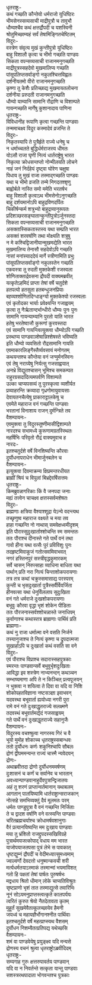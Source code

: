 धृतराष्ट्रः-  
कथं गच्छति कौन्तेयो धर्मराजो युधिष्ठिरः  
भीमसेनस्सव्यसाची माद्रीपुत्रौ च तावुभौ  
धौम्यश्चैव कथं क्षत्तर्द्रौपदी च यशस्विनी  
श्रोतुमिच्छाम्यहं सर्वं तेषामिङ्गितचेष्टितम्  
विदुरः-  
वस्त्रेण संवृत्य मुखं कुन्तीपुत्रो युधिष्ठिरः  
बाहू विशालौ कृत्वा च भीमो गच्छति पाण्डवः  
सिकता वपन्सव्यसाची राजानमनुगच्छति  
माद्रीपुत्रस्सहदेवो मुखमालिप्य गच्छति  
पांसूपलिप्तसर्वाङ्गो नकुलश्चित्तविह्वलः  
दर्शनीयतमो वीरो राजानमनुगच्छति  
कृष्णा तु केशैः प्रतिच्छाद्य मुखमायतलोचना  
दर्शनीया प्ररुदती राजानमनुगच्छति  
धौम्यो याम्यानि सामानि रौद्राणि च विशाम्पते  
गायन्गच्छति मार्गेषु कुशानादाय पाणिना  
धृतराष्ट्रः-  
विविधानीह रूपाणि कृत्वा गच्छन्ति पाण्डवाः  
तन्ममाचक्ष्व विदुर कस्मादेवं व्रजन्ति ते  
विदुरः-  
निकृतस्यापि ते पुत्रैर्हृते राज्ये धनेषु च  
न धर्माच्चलते बुद्धिर्धर्मराजस्य धीमतः  
योऽसौ राजा घृणी नित्यं धार्तराष्ट्रेषु भारत  
निकृत्या क्रोधसन्तप्तो नोन्मीलयति लोचने  
नाहं जनं निर्दहेयं दृष्ट्वा घोरेण चक्षुषा  
पिधाय तु मुखं राजा तस्माद्गच्छति पाण्डवः  
यथा च भीमो व्रजति तन्मे निगदतश्शृणु  
बाह्वोर्बले नास्ति समो ममेति भरतर्षभ  
बाहू विशालौ कृत्वाऽथ भीमसेनोऽनुगच्छति  
बाहू दर्शयमानोऽपि बाहुद्रविणदर्पितः  
चिकीर्षन्कर्म शत्रुभ्यो बाहुद्रव्यानुरूपतः  
प्रदिशञ्छरसङ्घातान्कुन्तीपुत्रोऽर्जुनस्तदा  
सिकता वपन्सव्यसाची राजानमनुगच्छति  
असक्तास्सिकतास्तस्य यथा सम्प्रति भारत  
असक्तं शरवर्षाणि तथा मोक्ष्यति शत्रुषु  
न मे कश्चिद्विजानीयान्मुखमद्येति भारत  
मुखमालिप्य तेनासौ सहदेवोऽपि गच्छति  
नासां मनांस्याददेयं मार्गे स्त्रीणामिति प्रभुः  
पांसूपलिप्तसर्वाङ्गो नकुलस्तेन गच्छति  
एकवस्त्रा तु रुदती मुक्तकेशी रजस्वला  
शोणिताक्तार्द्रवसना द्रौपदी वाक्यमब्रवीत्  
यत्कृतेऽहमिदं प्राप्ता तेषां वर्षे चतुर्दशे  
हतपत्यो हतसुता हतबन्धुजनप्रियाः  
बह्व्यश्शोणितदिग्धाङ्ग्यो मुक्तकेश्यो रजस्वलाः  
एवं कृतोदका भार्याः प्रवेक्ष्यन्ति गजाह्वयम्  
कृत्वा तु नैर्ऋतान्दर्भान्धीरो धौम्यः पुनः पुनः  
सामानि गायन्याम्यानि पुरतो याति भारत  
हतेषु भरतेष्वाजौ कुरूणां कुरवस्तदा  
एवं सामानि गायन्त्वित्युक्त्वा धौम्योऽपि गच्छति  
प्रस्थाप्य पाण्डवाञ्शेषान्निश्शेषस्ते भविष्यति  
इति धौम्यो व्यवसितो रौद्रसामानि गायति  
एवमाकारलिङ्गैस्तैर्व्यवसायं मनोगतम्  
कथयन्तश्च कौन्तेया वनं जग्मुर्मनस्विनः  
एवं तेषु नराग्र्येषु निर्यत्सु गजसाह्वयात्  
अनभ्रे विद्युतश्चासन् भूमिश्च समकम्पत  
राहुरग्रसदादित्यमपर्वणि विशाम्पते  
उल्का चाप्यपसव्यं तु पुरस्कृत्वा व्यशीर्यत  
प्रव्याहरन्ति क्रव्यादा गृध्रगोमायुवायसाः  
देवायतनचैत्येषु प्राकाराट्टालकेषु च  
एवमेते महाराज वनं गच्छन्ति पाण्डवाः  
भरतानां विनाशाय राजन् दुर्मन्त्रिते तव  
वैशम्पायनः-  
एवमुक्त्वा तु विदुरस्तूष्णीमासीद्विशाम्पते  
नारदश्च सभामध्ये कुरूणामग्रतस्स्थितः  
महर्षिभिः परिवृतो रौद्रं वाक्यमुवाच ह  
नारदः-  
इतश्चतुर्दशे वर्षे विनशिष्यन्ति कौरवाः  
दुर्योधनापराधेन भीमार्जुनबलेन च  
वैशम्पायनः-  
इत्युक्त्वा दिवमाक्रम्य क्षिप्रमन्तरधीयत  
ब्राह्मीं श्रियं च विपुलां बिभ्रद्देवर्षिसत्तमः  
धृतराष्ट्रः-  
किमब्रुवन्नागरिकाः किं वै जनपदा जनाः  
मह्यं तत्त्वेन चाचक्ष्व क्षत्तस्सर्वमशेषतः  
विदुरः-  
ब्राह्मणाः क्षत्रिया वैश्याश्शूद्रा येऽन्ये वदन्त्यथ  
तच्छृणुष्व महाराज वक्ष्यते च मया तव  
हाहा गच्छन्ति नो नाथास् समवेक्षध्वमीदृशम्  
इति पौरास्सुदुःखार्ताश्शोचन्ति स्म समन्ततः  
ततः पौराश्च दीनास्ते गते पार्थे वनं तथा  
गावो हीना यथा वत्सैः पुरं प्रविविशुः पुनः  
तदहृष्टमिवाकूजं गतोत्सवमिवाभवत्  
नगरं हस्तिनपुरं सस्त्रीवृद्धकुमारकम्  
सर्वे चासन् निरुत्साहा व्याधिना बाधिता यथा  
पार्थान् प्रति नरा नित्यं चिन्ताशोकपरायणाः  
तत्र तत्र कथां चक्रुस्समासाद्य परस्परम्  
कुन्ती च भृसदुःखार्ता पुत्रैस्सर्वैर्विवर्जिता  
हीनवत्सा यथा धेनुर्विललाप सुदुःखिता  
वनं गते धर्मराजे दुःखशोकपरायणाः  
बभूवुः कौरवा वृद्धा भृशं शोकेन पीडिताः  
ततः पौरजनास्सर्वश्शोचन्नास्ते जनाधिपम्  
कुर्वाणाश्च कथास्तत्र ब्राह्मणाः पार्थिवं प्रति  
ब्राह्मणाः-  
कथं नु राजा धर्मात्मा वने वसति निर्जने  
तस्यानुजाश्च ते नित्यं कृष्णा च द्रुपदात्मजा  
सुखार्हाऽपि च दुःखार्ता कथं वसति सा वने  
विदुरः-  
एवं पौराश्च विप्राश्च सदारास्सहपुत्रकाः  
स्मरन्तः पाण्डवान्सर्वे बभुवुर्भृशदुःखिताः  
आविद्धा इव शस्त्रेण नाभ्यनन्दन् कथञ्चन  
सम्भाष्यमाणा अपि ते न किञ्चित् प्रत्यपूजयन्  
न भुक्त्वा न शयित्वा ते दिवा वा यदि वा निशि  
शोकोपहतविज्ञाना नष्टसञ्ज्ञा इवाभवन्  
यदवस्था बभूवार्ता ह्ययोध्या नगरी पुरा  
रामे वनं गते दुःखाद्धृतराज्ये सलक्ष्मणे  
तदवस्थं बभूवार्तमद्येदं गजसाह्वयम्  
गते पार्थे वनं दुःखाद्धृतराज्ये सहानुजैः  
वैशम्पायनः-  
विदुरस्य वचश्श्रुत्वा नागरस्य गिरं च वै  
भूयो मुमोह शोकाच्च धृतराष्ट्रस्सबान्धवः  
ततो दुर्योधनः कर्णः शकुनिश्चापि सौबलः  
द्रोणं द्वीपममन्यन्त राज्यं चास्मै न्यवेदयन्  
द्रोणः-  
अथाब्रवीत्तदा द्रोणो दुर्योधनममर्षणम्  
दुःशासनं च कर्णं च सर्वानेव च भारतान्  
अवध्यान्पाण्डवानाहुर्देवपुत्रान्द्विजातयः  
अहं तु शरणं प्राप्तान्वर्तमानान् यथाबलम्  
आगतान् पालयिष्यामि धार्तराष्ट्रान्सराजकान्  
नोत्सहे समभिव्यक्तुं दैवं मूलमतः परम्  
धर्मतः पाण्डुपुत्रा वै वनं गच्छन्ति निर्जिताः  
ते च द्वादश वर्षाणि वने वत्स्यन्ति पाण्डवाः  
चरितब्रह्मचर्याश्च क्रोधामर्षवशानुगाः  
वैरं प्रत्यानयिष्यन्ति मम दुःखाय पाण्डवाः  
मया तु भ्रंशितो राजद्द्रुपदस्सखिविग्रहे  
पुत्रार्थमयजत्कोपाद् वधाय मम भारत  
याजोपयाजतपसा पुत्रं लेभे स पावकात्  
धृष्टद्युम्नं द्रौपदीं च वेदीमध्यात्सुमध्यमाम्  
ज्वाल्वर्णो देवदत्तो धनुष्मान्कवची शरी  
मर्त्यधर्मतयाऽस्माकं तस्मान्मां भयमाविशत्  
गतो हि पक्षतां तेषां पार्षतः पुरुषर्षभः  
मद्वधाय श्रितो धीमान् लोके चाप्यतिविश्रुतः  
सृष्टप्राणो भृशं तात तस्माद्युत्से तवारिभिः  
नूनं सोऽयमनुप्राप्तस्त्वत्कृते कालपर्ययः  
त्वरितं कुरुत श्रेयो नैतदेतावता कृतम्  
मुहूर्तं सुखमेवैतत्कूलच्छायेव हैमनी  
जयध्वं च महायज्ञैर्भोगानश्नीत पार्थिवाः  
इतश्चतुर्दशे वर्षे महत्प्राप्स्यथ वैशसम्  
दुर्योधन निशम्यैतत्प्रतिपद्य यथेच्छसि  
वैशम्पायनः-  
शमं वा पाण्डवेयेषु प्रयुङ्क्ष्व यदि मन्यसे  
द्रोणस्य वचनं श्रुत्वा धृतराष्ट्रोऽब्रवीदिदम्  
धृतराष्ट्रः-  
सम्यगाह गुरुः क्षत्तरुपावर्तय पाण्डवान्  
यदि वा न निवर्तन्ते सत्कृता यान्तु पाण्डवाः  
सशस्त्ररथपादाता भोगवन्तश्च पुत्रकाः  
